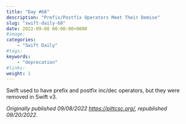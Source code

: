 ```yaml
---
title: "Day #68"
description: "Prefix/Postfix Operators Meet Their Demise"
slug: "swift-daily-68"
date: 2022-09-08 00:00:00+0000
#image:
categories:
    - "Swift Daily"
#tags:
keywords:
    - "deprecation"
#links:
weight: 1
---
```


Swift used to have prefix and postfix inc/dec operators, but they were removed in Swift v3.

*Originally published 09/08/2022 https://pittcsc.org/, republished 09/20/2022.*
